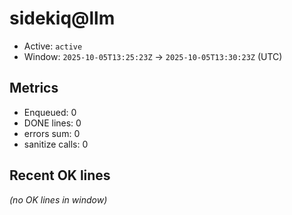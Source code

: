 # sidekiq@llm

- Active: `active`
- Window: `2025-10-05T13:25:23Z` → `2025-10-05T13:30:23Z` (UTC)

## Metrics
- Enqueued: 0
- DONE lines: 0
- errors sum: 0
- sanitize calls: 0

## Recent OK lines
_(no OK lines in window)_
